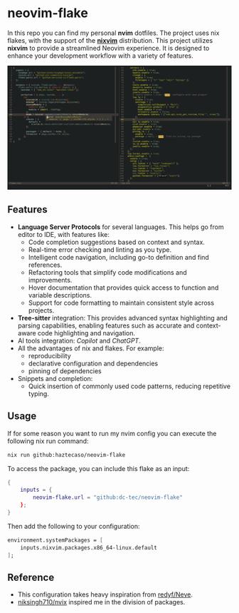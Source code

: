 # neovim-flake

In this repo you can find my personal **nvim** dotfiles. The project uses nix
flakes, with the support of the **[nixvim](https://github.com/nix-community/nixvim/tree/main)** distribution.
This project utilizes **nixvim** to provide a streamlined Neovim experience. It
is designed to enhance your development workflow with a variety of features. 

![nvim screenshot](./screenshot.png)

## Features

- **Language Server Protocols** for several languages. This helps go from editor to IDE, with features like:
  - Code completion suggestions based on context and syntax.
  - Real-time error checking and linting as you type.
  - Intelligent code navigation, including go-to definition and find references.
  - Refactoring tools that simplify code modifications and improvements.
  - Hover documentation that provides quick access to function and variable descriptions.
  - Support for code formatting to maintain consistent style across projects.
- **Tree-sitter** integration: This provides advanced syntax highlighting and 
  parsing capabilities, enabling features such as accurate and context-aware 
  code highlighting and navigation.
- AI tools integration: *Copilot* and *ChatGPT*.
- All the advantages of nix and flakes. For example:
  - reproducibility
  - declarative configuration and dependencies
  - pinning of dependencies
- Snippets and completion:
  - Quick insertion of commonly used code patterns, reducing repetitive typing.


## Usage

If for some reason you want to run my nvim config you can execute the following
nix run command:

```bash
nix run github:haztecaso/neovim-flake
```

To access the package, you can include this flake as an input:

```nix
{
    inputs = {
        neovim-flake.url = "github:dc-tec/neovim-flake"
    };
}
```

Then add the following to your configuration:

```nix
environment.systemPackages = [
    inputs.nixvim.packages.x86_64-linux.default
];
```

## Reference

- This configuration takes heavy inspiration from [redyf/Neve](https://github.com/redyf/Neve/tree/main).
- [niksingh710/nvix](https://github.com/niksingh710/nvix/tree/master) inspired
  me in the division of packages.
